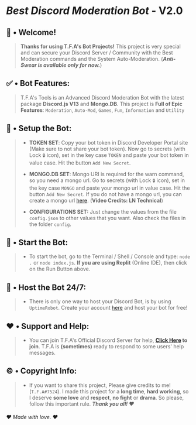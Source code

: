 # _Best Discord Moderation Bot_ - V2.0

## 👋 • Welcome! 
> **Thanks for using T.F.A's Bot Projects!** This project is very special and can secure your Discord Server / Community with the Best Moderation commands and the System Auto-Moderation. (***Anti-Swear is available only for now.***)

## ✅ • Bot Features:
> T.F.A's Tools is an Advanced Discord Moderation Bot with the latest package **Discord.js V13** and **Mongo.DB**. This project is **Full of Epic Features**: `Moderation`, `Auto-Mod`, `Games`, `Fun`, `Information` and `Utility`

## 🤖 • Setup the Bot:

> - __TOKEN SET__: Copy your bot token in Discord Developer Portal site (Make sure to not share your bot token). Now go to secrets (with Lock `🔒` icon), set in the key case `TOKEN` and paste your bot token in value case. Hit the button `Add New Secret`.
>
> 
> - __MONGO.DB SET__: Mongo URI is required for the warn command, so you need a mongo url. Go to secrets (with Lock `🔒` icon), set in the key case `MONGO` and paste your mongo url in value case. Hit the button `Add New Secret`. If you do not have a mongo url, you can create a mongo url [here](https://www.youtube.com/watch?v=HhHzCfrqsoE). (**Video Credits: LN Technical**)
>
> 
> - __CONFIGURATIONS SET:__ Just change the values from the file `config.json` to other values that you want. Also check the files in the folder `config`.

## 💠 • Start the Bot:
> - To start the bot, go to the Terminal / Shell / Console and type: `node .` or `node index.js`. **If you are using Replit** (Online IDE), then click on the Run Button above.

## 📶 • Host the Bot 24/7:
> - There is only one way to host your Discord Bot, is by using `UptimeRobot`. Create your account [here](https://www.uptimerobot.com) and host your bot for free!

## ❤️ • Support and Help:
> - You can join T.F.A's Official Discord Server for help, **[Click Here](https://discord.gg/7zrFC2NPrd) to join**. T.F.A is **(sometimes)** ready to respond to some users' help messages.

## ©️ • Copyright Info:
> - If you want to share this project, Please give credits to me! (`T.F.A#7524`). I made this project for a **long time**, **hard working**, so I deserve **some love** and **respect**, **no fight** or **drama**. So please, follow this important rule. ***Thank you all! ♥***

###### ❤️ Made with love. ❤️